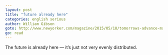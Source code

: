 ```yaml
---
layout: post
title: "future already here"
categories: english serious
author: William Gibson
goto: http://www.newyorker.com/magazine/2015/05/18/tomorrows-advance-man
go: read
---
```


The future is already here — it’s just not very evenly distributed.
